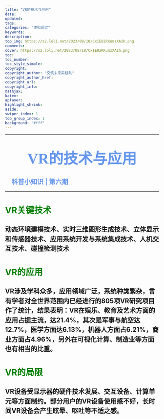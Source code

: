 ```yaml
---
title: "VR的技术与应用"
date:
updated:
tags: 
categories: "虚拟现实"
keywords:
description:
top_img: https://s2.loli.net/2023/08/18/CxIE82RKumzXA1h.png
comments:
cover: https://s2.loli.net/2023/08/18/CxIE82RKumzXA1h.png
toc:
toc_number:
toc_style_simple:
copyright:
copyright_author: "交筑未来实践队"
copyright_author_href:
copyright_url:
copyright_info:
mathjax:
katex:
aplayer:
highlight_shrink:
aside:
swiper_index: 1
top_group_index: 1
background: "#fff"
---
```


<hr witd=20% size=5 noshade="noshade" color="#6495ED" />

# <center><font face="华文中宋" color="#6495ED" size=15>**VR的技术与应用**</font></center>
## <font color="#6495ED" >&emsp;科普小知识 | 第六期</font>

<hr witd=20% size=5 noshade="noshade" color="#6495ED" />

# <font color=green>VR关键技术</font>
## <p style="line-height:1.5;">动态环境建模技术、实时三维图形生成技术、立体显示和传感器技术、应用系统开发与系统集成技术、人机交互技术、碰撞检测技术</p>
# <font color=green>VR的应用</font>
## <p style="line-height:1.5;">VR涉及学科众多，应用领域广泛，系统种类繁杂，曾有学者对全世界范围内已经进行的805项VR研究项目作了统计，结果表明：VR在娱乐、教育及艺术方面的应用占据主流，达21.4%，其次是军事与航空达12.7%，医学方面达6.13%，机器人方面占6.21%，商业方面占4.96%，另外在可视化计算、制造业等方面也有相当的比重。</p>
# <font color=green>VR的局限</font>
## <p style="line-height:1.5;">VR设备受显示器的硬件技术发展、交互设备、计算单元等方面制约。部分用户的VR设备使用感不好，长时间VR设备会产生眩晕、呕吐等不适之感。</p>